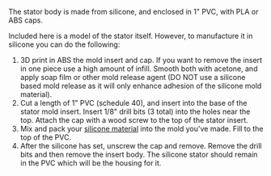 The stator body is made from silicone, and enclosed in 1" PVC, with PLA or ABS caps.

Included here is a model of the stator itself. However, to manufacture it in silicone you can do the following:
1. 3D print in ABS the mold insert and cap. If you want to remove the insert in one piece use a high amount of infill. Smooth both with acetone, and apply soap film or other mold release agent (DO NOT use a silicone based mold release as it will only enhance adhesion of the silicone mold material).
2. Cut a length of 1" PVC (schedule 40), and insert into the base of the stator mold insert. Insert 1/8" drill bits (3 total) into the holes near the top. Attach the cap with a wood screw to the top of the stator insert.
3. Mix and pack your [silicone material](https://rawmaterialsuppliers.com/product/magikmold-gt-1350/)  into the mold you've made. Fill to the top of the PVC.
4. After the silicone has set, unscrew the cap and remove. Remove the drill bits and then remove the insert body. The silicone stator should remain in the PVC which will be the housing for it.
